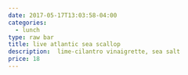 ```yaml
---
date: 2017-05-17T13:03:58-04:00
categories:
  - lunch
type: raw bar
title: live atlantic sea scallop
description:  lime-cilantro vinaigrette, sea salt
price: 18
---
```


